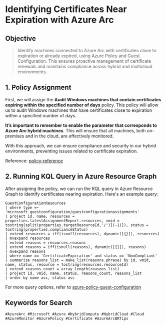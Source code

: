 # Identifying Certificates Near Expiration with Azure Arc

## Objective  
>Identify machines connected to Azure Arc with certificates close to expiration or already expired, using Azure Policy and Guest Configuration. This ensures proactive management of certificate renewals and maintains compliance across hybrid and multicloud environments.

## 1. Policy Assignment

First, we will assign the **Audit Windows machines that contain certificates expiring within the specified number of days** policy. This policy will allow us to audit Windows machines that have certificates close to expiration within a specified number of days.

**It’s important to remember to enable the parameter that corresponds to Azure Arc hybrid machines**. This will ensure that all machines, both on-premises and in the cloud, are effectively monitored.

With this approach, we can ensure compliance and security in our hybrid environments, preventing issues related to certificate expiration.

Reference: [policy-reference](https://learn.microsoft.com/en-us/azure/virtual-machines/policy-reference)

## 2. Running KQL Query in Azure Resource Graph

After assigning the policy, we can run the KQL query in Azure Resource Graph to identify certificates nearing expiration. Here's an example query:

```kusto
GuestConfigurationResources
| where type =~ 'microsoft.guestconfiguration/guestconfigurationassignments'
| project id, name, resources = properties.latestAssignmentReport.resources, vmid = tostring(split(properties.targetResourceId,'/')[(-1)]), status = tostring(properties.complianceStatus)
| extend resources = iff(isnull(resources), dynamic([{}]), resources)
| mvexpand resources
| extend reasons = resources.reasons
| extend reasons = iff(isnull(reasons), dynamic([{}]), reasons)
| mvexpand reasons
| where name == 'CertificateExpiration' and status == 'NonCompliant'
| summarize reasons_list = make_list(reasons.phrase) by id, vmid, name, status, resource = tostring(resources.resourceId)
| extend reasons_count = array_length(reasons_list)
| project id, vmid, name, status, reasons_count, reasons_list
| order by name asc, status asc
```

For more query options, refer to [azure-policy-guest-configuration](https://learn.microsoft.com/en-us/azure/governance/policy/samples/resource-graph-samples?tabs=azure-cli#azure-policy-guest-configuration)

## Keywords for Search  

`#AzureArc #Microsoft #Azure #HybridCompute #HybridCloud #Cloud #AzureMonitor #AzurePolicy #Certificate #AzureArcBRTips`